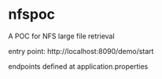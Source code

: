 # nfspoc
A POC for NFS large file retrieval 
  
entry point:
http://localhost:8090/demo/start

endpoints defined at application.properties
